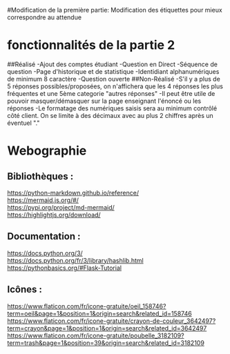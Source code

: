 #Modification de la première partie:
Modification des étiquettes pour mieux correspondre au attendue


# fonctionnalités de la partie 2
##Réalisé
-Ajout des comptes étudiant
-Question en Direct
-Séquence de question
-Page d'historique et de statistique
-Identidiant alphanumériques de minimum 8 caractère
-Question ouverte
##Non-Réalisé
-S'il y a plus de 5 réponses possibles/proposées, on n'affichera que les 4 réponses les plus fréquentes et une 5ème categorie "autres réponses"
-Il peut être utile de pouvoir masquer/démasquer sur la page enseignant l'énoncé ou les réponses
-Le formatage des numériques saisis sera au minimum contrôlé côté client. On se limite à des décimaux avec au plus 2 chiffres après un éventuel "."

# Webographie

## Bibliothèques :
https://python-markdown.github.io/reference/<br/>
https://mermaid.js.org/#/<br/>
https://pypi.org/project/md-mermaid/<br/>
https://highlightjs.org/download/<br/>

## Documentation :
https://docs.python.org/3/<br/>
https://docs.python.org/fr/3/library/hashlib.html<br/>
https://pythonbasics.org/#Flask-Tutorial<br/>

## Icônes :
https://www.flaticon.com/fr/icone-gratuite/oeil_158746?term=oeil&page=1&position=1&origin=search&related_id=158746
https://www.flaticon.com/fr/icone-gratuite/crayon-de-couleur_3642497?term=crayon&page=1&position=1&origin=search&related_id=3642497
https://www.flaticon.com/fr/icone-gratuite/poubelle_3182109?term=trash&page=1&position=39&origin=search&related_id=3182109
